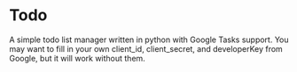Todo
====

A simple todo list manager written in python with Google Tasks support.
You may want to fill in your own client_id, client_secret, and developerKey from Google, but it will work without them.